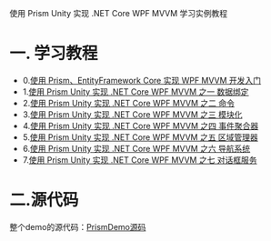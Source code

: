 使用 Prism Unity 实现 .NET Core WPF MVVM 学习实例教程

# 一. 学习教程

- 0.[使用 Prism、EntityFramework Core 实现 WPF MVVM 开发入门](https://www.ljjyy.com/archives/2020//06/100628.html)
- 1.[使用 Prism Unity 实现 .NET Core WPF MVVM 之一 数据绑定](https://www.ljjyy.com/archives/2020/07/100631.html)
- 2.[使用 Prism Unity 实现 .NET Core WPF MVVM 之二 命令](https://www.ljjyy.com/archives/2020/07/100632.html)
- 3.[使用 Prism Unity 实现 .NET Core WPF MVVM 之三 模块化](https://www.ljjyy.com/archives/2020/07/100633.html)
- 4.[使用 Prism Unity 实现 .NET Core WPF MVVM 之四 事件聚合器](https://www.ljjyy.com/archives/2020/07/100634.html)
- 5.[使用 Prism Unity 实现 .NET Core WPF MVVM 之五 区域管理器](https://www.ljjyy.com/archives/2020/07/100635.html)
- 6.[使用 Prism Unity 实现 .NET Core WPF MVVM 之六 导航系统](https://www.ljjyy.com/archives/2020/07/100636.html)
- 7.[使用 Prism Unity 实现 .NET Core WPF MVVM 之七 对话框服务](https://www.ljjyy.com/archives/2020/07/100637.html)

# 二.源代码
整个demo的源代码：[PrismDemo源码](https://github.com/myhhub/PrismMetroSample)
